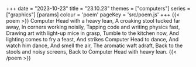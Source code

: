 +++
date = "2023-10-23"
title = "23.10.23"
themes = ["computers"]
series = ["graphics"]
[params]
  colour = 'poem'
  pageKey = 'src/poem.js'
+++
{{< poem >}}
Computer Head with a heavy lean,
A croaking stool tucked far away,
In corners working noisily,
Tapping code and writing physics fast,
Drawing art with light-up mice in grasp,
Tumble to the kitchen now,
And lighting comes to fry a feast,
And strikes Computer Head to dance,
And watch him dance,
And smell the air,
The aromatic waft adraft,
Back to the stools and noisy screens,
Back to Computer Head with heavy lean.
{{< /poem >}}